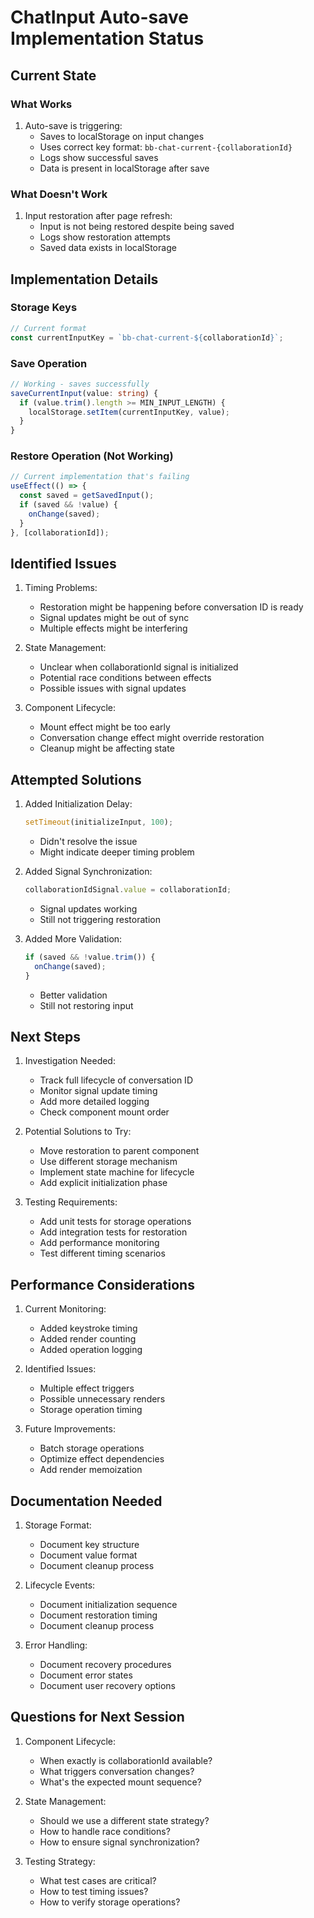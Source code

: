 # ChatInput Auto-save Implementation Status

## Current State

### What Works
1. Auto-save is triggering:
   - Saves to localStorage on input changes
   - Uses correct key format: `bb-chat-current-{collaborationId}`
   - Logs show successful saves
   - Data is present in localStorage after save

### What Doesn't Work
1. Input restoration after page refresh:
   - Input is not being restored despite being saved
   - Logs show restoration attempts
   - Saved data exists in localStorage

## Implementation Details

### Storage Keys
```typescript
// Current format
const currentInputKey = `bb-chat-current-${collaborationId}`;
```

### Save Operation
```typescript
// Working - saves successfully
saveCurrentInput(value: string) {
  if (value.trim().length >= MIN_INPUT_LENGTH) {
    localStorage.setItem(currentInputKey, value);
  }
}
```

### Restore Operation (Not Working)
```typescript
// Current implementation that's failing
useEffect(() => {
  const saved = getSavedInput();
  if (saved && !value) {
    onChange(saved);
  }
}, [collaborationId]);
```

## Identified Issues

1. Timing Problems:
   - Restoration might be happening before conversation ID is ready
   - Signal updates might be out of sync
   - Multiple effects might be interfering

2. State Management:
   - Unclear when collaborationId signal is initialized
   - Potential race conditions between effects
   - Possible issues with signal updates

3. Component Lifecycle:
   - Mount effect might be too early
   - Conversation change effect might override restoration
   - Cleanup might be affecting state

## Attempted Solutions

1. Added Initialization Delay:
   ```typescript
   setTimeout(initializeInput, 100);
   ```
   - Didn't resolve the issue
   - Might indicate deeper timing problem

2. Added Signal Synchronization:
   ```typescript
   collaborationIdSignal.value = collaborationId;
   ```
   - Signal updates working
   - Still not triggering restoration

3. Added More Validation:
   ```typescript
   if (saved && !value.trim()) {
     onChange(saved);
   }
   ```
   - Better validation
   - Still not restoring input

## Next Steps

1. Investigation Needed:
   - Track full lifecycle of conversation ID
   - Monitor signal update timing
   - Add more detailed logging
   - Check component mount order

2. Potential Solutions to Try:
   - Move restoration to parent component
   - Use different storage mechanism
   - Implement state machine for lifecycle
   - Add explicit initialization phase

3. Testing Requirements:
   - Add unit tests for storage operations
   - Add integration tests for restoration
   - Add performance monitoring
   - Test different timing scenarios

## Performance Considerations

1. Current Monitoring:
   - Added keystroke timing
   - Added render counting
   - Added operation logging

2. Identified Issues:
   - Multiple effect triggers
   - Possible unnecessary renders
   - Storage operation timing

3. Future Improvements:
   - Batch storage operations
   - Optimize effect dependencies
   - Add render memoization

## Documentation Needed

1. Storage Format:
   - Document key structure
   - Document value format
   - Document cleanup process

2. Lifecycle Events:
   - Document initialization sequence
   - Document restoration timing
   - Document cleanup process

3. Error Handling:
   - Document recovery procedures
   - Document error states
   - Document user recovery options

## Questions for Next Session

1. Component Lifecycle:
   - When exactly is collaborationId available?
   - What triggers conversation changes?
   - What's the expected mount sequence?

2. State Management:
   - Should we use a different state strategy?
   - How to handle race conditions?
   - How to ensure signal synchronization?

3. Testing Strategy:
   - What test cases are critical?
   - How to test timing issues?
   - How to verify storage operations?